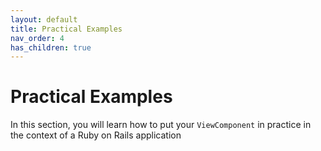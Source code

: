 ```yaml
---
layout: default
title: Practical Examples
nav_order: 4
has_children: true
---
```


# Practical Examples

In this section, you will learn how to put your `ViewComponent` in practice in the context of a Ruby on Rails application

